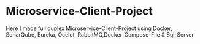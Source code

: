 # Microservice-Client-Project
Here I made full duplex Microservice-Client-Project using Docker, SonarQube, Eureka, Ocelot, RabbitMQ,Docker-Compose-File &amp; Sql-Server
